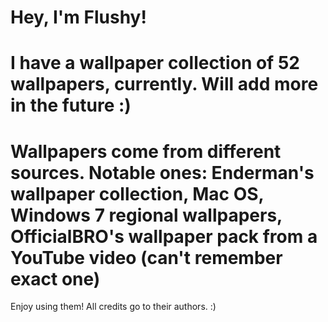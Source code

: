 Hey, I'm Flushy!
==========================================================================================================================================================================
I have a wallpaper collection of 52 wallpapers, currently.
Will add more in the future :)
==========================================================================================================================================================================
Wallpapers come from different sources.
Notable ones: Enderman's wallpaper collection, Mac OS, Windows 7 regional wallpapers, OfficialBRO's wallpaper pack from a YouTube video (can't remember exact one)
==========================================================================================================================================================================
Enjoy using them! All credits go to their authors. :)
